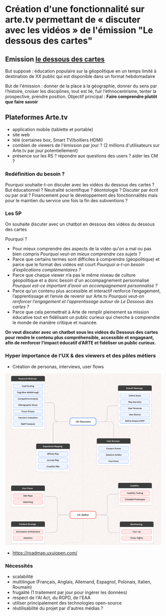 # Création d'une fonctionnalité sur arte.tv permettant de « discuter avec les vidéos » de l'émission "Le dessous des cartes"

## Emission [le dessous des cartes](https://fr.wikipedia.org/wiki/Le_Dessous_des_cartes)

But supposé : éducation populaire sur la géopolitique en un temps limité à destination de XX public qui est disponible dans un format hebdomadaire

But de l'émission : donner de la place à la géographie, donner du sens par l’histoire, croiser les disciplines, tout est lié, fuir l’ethnocentrisme, tenter la prospective, prendre position.
Objectif principal : **Faire comprendre plutôt que faire savoir**

## Plateformes Arte.tv
- application mobile (tablette et portable)
- site web 
- télé (certaines box, Smart TV/boitiers HDMI)
- combien de viewers de l'émission par jour ? (2 millions d'utilisateurs sur Arte.tv par jour potentiellement)
- présence sur les RS ? répondre aux questions des users ? aider les CM ?

### Redéfinition du besoin ?
Pourquoi souhaite-t-on discuter avec les vidéos du dessous des cartes ?
But éducationnel ?
Neutralité scientifique ? déontologie ?
Discuter par écrit ou par oral ?
Financement pour le développement des fonctionnalités mais pour le maintien du service une fois la fin des subventions ? 

### Les 5P

On souhaite discuter avec un chatbot en dessous des vidéos du dessous des cartes

Pourquoi ?
- Pour mieux comprendre des aspects de la vidéo qu'on a mal ou pas bien compris 
*Pourquoi veut-on mieux comprendre ces sujets ?*
- Parce que certains termes sont difficiles à comprendre (géopolitique) et parce que le format des vidéos est court 
*Pourquoi a-t-on besoin d’explications complémentaires ?*
- Parce que chaque viewer n’a pas le même niveau de culture géopolitique et a donc besoin d'un accompagnement personnalisé
*Pourquoi est-ce important d’avoir un accompagnement personnalisé ?*
- Parce qu’un contenu plus accessible et interactif renforce l’engagement, l’apprentissage et l’envie de revenir sur Arte.tv
*Pourquoi veut-on renforcer l’engagement et l’apprentissage autour de Le Dessous des cartes ?*
- Parce que cela permettrait à Arte de remplir pleinement sa mission éducative tout en fidélisant un public curieux qui cherche à comprendre le monde de manière critique et nuancée.

**On veut discuter avec un chatbot sous les vidéos du Dessous des cartes pour rendre le contenu plus compréhensible, accessible et engageant, afin de renforcer l’impact éducatif d’ARTE et fidéliser un public curieux.**

### Hyper importance de l'UX & des viewers et des pôles métiers

- Création de personas, interviews, user flows

![Image UI/UX](./ressources/uiux.png)
- https://roadmap.uxuiopen.com/

### Nécessités 

- scalabilité
- multilingue (Français, Anglais, Allemand, Espagnol, Polonais, Italien, Roumain)
- frugalité (1 traitement par jour pour ingérer les données)
- respect de l'AI Act, du RGPD, de l'EAA
- utiliser principalement des technologies open-source
- réutilisabilité du projet par d'autres médias ?